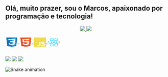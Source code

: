 ## Olá, muito prazer, sou o Marcos, apaixonado por programação e tecnologia!
<div align="center">
  <a href="https://github.com/MarcosRdoAmaral">
  <img height="170em" src="https://github-readme-stats.vercel.app/api?username=MarcosRdoAmaral&show_icons=true&theme=dracula&include_all_commits=true&count_private=true"/>
  <img height="170em" src="https://github-readme-stats.vercel.app/api/top-langs/?username=MarcosRdoAmaral&layout=compact&langs_count=7&theme=dracula"/>
</div>
<div style="display: inline_block"><br>
   <img align="center" alt="CSS" height="30" width="40" src="https://raw.githubusercontent.com/devicons/devicon/master/icons/css3/css3-original.svg">
  <img align="center" alt="HTML" height="30" width="40" src="https://raw.githubusercontent.com/devicons/devicon/master/icons/html5/html5-original.svg">
  <img align="center" alt="Js" height="30" width="40" src="https://raw.githubusercontent.com/devicons/devicon/master/icons/javascript/javascript-plain.svg">
  <img align="center" alt="React" height="30" width="40" src="https://raw.githubusercontent.com/devicons/devicon/master/icons/react/react-original.svg">
 </div>
  
  ##
 
<div> 
  <a href="https://www.linkedin.com/in/marcos-r-amaral/" target="_blank"><img src="https://img.shields.io/badge/-LinkedIn-%230077B5?style=for-the-badge&logo=linkedin&logoColor=white" target="_blank"></a>  
  <a href="https://www.instagram.com/marcos_r_amaral/" target="_blank"><img src="https://img.shields.io/badge/-Instagram-%23E4405F?style=for-the-badge&logo=instagram&logoColor=white" target="_blank"></a>
  <a href = "mailto:marcosamaral.dev@gmail.com"><img src="https://img.shields.io/badge/-Gmail-%23333?style=for-the-badge&logo=gmail&logoColor=white" target="_blank"></a>
  
 
  ![Snake animation](https://github.com/MarcosRdoAmaral/MarcosRdoAmaral/blob/output/github-contribution-grid-snake.svg)
 
</div>
